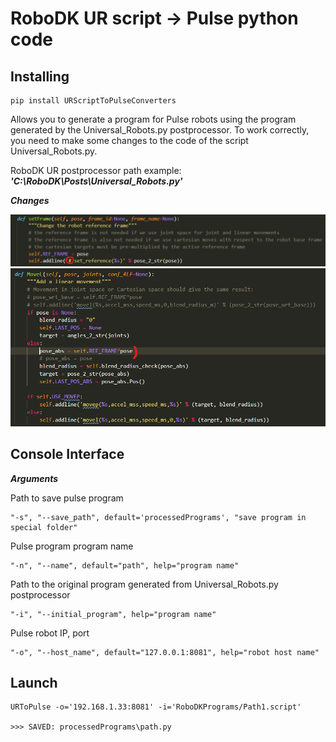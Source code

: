 # RoboDK UR script -> Pulse python code

## Installing

    pip install URScriptToPulseConverters

Allows you to generate a program for Pulse robots using the program generated by the Universal_Robots.py postprocessor. To work correctly, you need to make some changes to the code of the script Universal_Robots.py.

RoboDK UR postprocessor path example: ***'C:\RoboDK\Posts\Universal_Robots.py'***

***Changes***

![screenshot of sample](screenshots/122116.png)
![screenshot of sample](screenshots/124519.png)

## Console Interface

***Arguments***

Path to save pulse program

    "-s", "--save_path", default='processedPrograms', "save program in special folder"

Pulse program program name

    "-n", "--name", default="path", help="program name"

Path to the original program generated from Universal_Robots.py postprocessor

    "-i", "--initial_program", help="program name"

Pulse robot IP, port

    "-o", "--host_name", default="127.0.0.1:8081", help="robot host name"

## Launch

    URToPulse -o='192.168.1.33:8081' -i='RoboDKPrograms/Path1.script'

    >>> SAVED: processedPrograms\path.py
